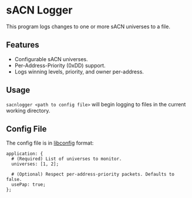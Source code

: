 # sACN Logger

This program logs changes to one or more sACN universes to a file.

## Features

- Configurable sACN universes.
- Per-Address-Priority (0xDD) support.
- Logs winning levels, priority, and owner per-address.

## Usage

`sacnlogger <path to config file>` will begin logging to files in the current working directory.

## Config File

The config file is in [libconfig](https://hyperrealm.github.io/libconfig/libconfig_manual.html#Configuration-Files)
format:

```
application: {
  # (Required) List of universes to monitor.
  universes: [1, 2];

  # (Optional) Respect per-address-priority packets. Defaults to false.
  usePap: true;
};
```
